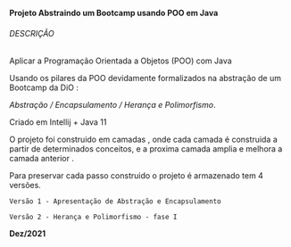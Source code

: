 **Projeto Abstraindo um Bootcamp usando POO em Java** 

###### DESCRIÇÃO

Aplicar  a Programação Orientada a Objetos (POO) com Java 

Usando  os pilares da POO devidamente formalizados na abstração de um Bootcamp da DiO  : 

*Abstração / Encapsulamento / Herança e Polimorfismo*. 

Criado em Intellij + Java 11 

O projeto foi construido em camadas , onde cada camada é construida a partir de determinados conceitos, e a proxima camada amplia e melhora a camada anterior .

Para preservar cada passo construido o projeto é armazenado tem 4 versões. 

`Versão 1 - Apresentação de Abstração e Encapsulamento`  

`Versão 2 - Herança e Polimorfismo - fase I` 



**Dez/2021**

